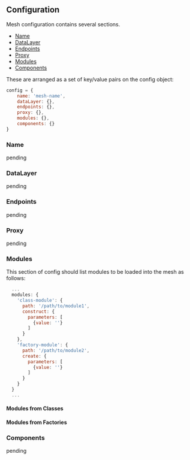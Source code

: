 ## Configuration

Mesh configuration contains several sections.

* [Name](#name)
* [DataLayer](#dataLayer)
* [Endpoints](#endpoints)
* [Proxy](#proxy)
* [Modules](#modules)
* [Components](#components)

These are arranged as a set of key/value pairs on the config object:

```javascript
config = {
    name: 'mesh-name',
    dataLayer: {},
    endpoints: {},
    proxy: {},
    modules: {},
    components: {}
}
```

### Name

pending

### DataLayer

pending

### Endpoints

pending

### Proxy

pending

### Modules

This section of config should list modules to be loaded into the mesh as follows:

```javascript
  ...
  modules: {
    'class-module': {
      path: '/path/to/module1',
      construct: {
        parameters: [
          {value: ''}
        ]
      }
    },
    'factory-module': {
      path: '/path/to/module2',
      create: {
        parameters: [
          {value: ''}
        ]
      }
    }
  }
  ...
```

#### Modules from Classes

#### Modules from Factories

### Components

pending
